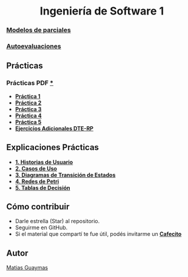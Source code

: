 <h1 align="center"> Ingeniería de Software 1 </h1>

### [**Modelos de parciales**](https://github.com/MatiasGuaymas/INGE-1/tree/main/Parciales)
### [**Autoevaluaciones**](https://github.com/MatiasGuaymas/INGE-1/tree/main/Autoevaluaciones)

## Prácticas 
### Prácticas PDF [*](https://github.com/MatiasGuaymas/INGE-1/tree/main/Practicas%20PDF)
* [**Práctica 1**](https://github.com/MatiasGuaymas/INGE-1/tree/main/Resoluciones/Practica%201)
* [**Práctica 2**](https://github.com/MatiasGuaymas/INGE-1/tree/main/Resoluciones/Practica%202)
* [**Práctica 3**](https://github.com/MatiasGuaymas/INGE-1/tree/main/Resoluciones/Practica%203)
* [**Práctica 4**](https://github.com/MatiasGuaymas/INGE-1/tree/main/Resoluciones/Practica%204)
* [**Práctica 5**](https://github.com/MatiasGuaymas/INGE-1/tree/main/Resoluciones/Practica%205)
* [**Ejercicios Adicionales DTE-RP**](https://github.com/MatiasGuaymas/INGE-1/blob/main/Practicas%20PDF/Ejercicios%20adicionales%20DTE%20y%20Redes%20de%20Petri.pdf)

## Explicaciones Prácticas
* [**1. Historias de Usuario**](https://github.com/MatiasGuaymas/INGE-1/blob/main/Explicaciones/Explicaci%C3%B3n-HU-2024.pdf)
* [**2. Casos de Uso**](https://github.com/MatiasGuaymas/INGE-1/blob/main/Explicaciones/Explicacion-CU-2024.pptx)
* [**3. Diagramas de Transición de Estados**](https://github.com/MatiasGuaymas/INGE-1/blob/main/Explicaciones/Explicacion-DTE-2024.pdf)
* [**4. Redes de Petri**](https://github.com/MatiasGuaymas/INGE-1/blob/main/Explicaciones/Explicacion-RP-2024.pptx)
* [**5. Tablas de Decisión**](https://github.com/MatiasGuaymas/INGE-1/blob/main/Explicaciones/Explicacion-TD-2024.pdf)

## Cómo contribuir
* Darle estrella (Star) al repositorio.
* Seguirme en GitHub.
* Si el material que compartí te fue útil, podés invitarme un **[Cafecito](https://cafecito.app/matiasguaymas)**

## Autor

[Matias Guaymas](https://www.linkedin.com/in/matiasguaymas/)
